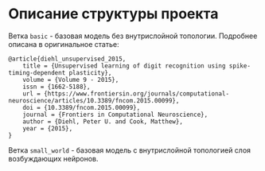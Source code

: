 # Описание структуры проекта

Ветка ```basic``` - базовая модель без внутрислойной топологии. Подробнее описана в оригинальное статье:

```
@article{diehl_unsupervised_2015,
	title = {Unsupervised learning of digit recognition using spike-timing-dependent plasticity},
	volume = {Volume 9 - 2015},
	issn = {1662-5188},
	url = {https://www.frontiersin.org/journals/computational-neuroscience/articles/10.3389/fncom.2015.00099},
	doi = {10.3389/fncom.2015.00099},
	journal = {Frontiers in Computational Neuroscience},
	author = {Diehl, Peter U. and Cook, Matthew},
	year = {2015},
}
``` 

Ветка ```small_world``` - базовая модель с внутрислойной топологией слоя возбуждающих нейронов.
